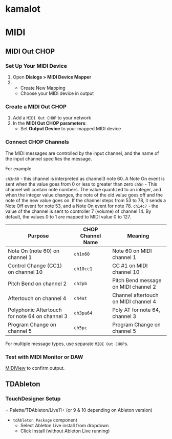 # kamalot

# MIDI

## MIDI Out CHOP


### Set Up Your MIDI Device

1. Open **Dialogs > MIDI Device Mapper**
2. 
   - Create New Mapping
   - Choose your MIDI device in output

### Create a MIDI Out CHOP

1. Add a `MIDI Out CHOP` to your network
2. In the **MIDI Out CHOP parameters**:
   - Set **Output Device** to your mapped MIDI device

### Connect CHOP Channels
The MIDI messages are controlled by the input channel, and the name of the input channel specifies the message.

For example

`ch3n60` - this channel is interpreted as channel3 note 60. A Note On event is sent when the value goes from 0 or less to greater than zero
`ch5n` - This channel will contain note numbers. The value quantized to an integer, and when the integer value changes, the note of the old value goes off and the note of the new value goes on. If the channel steps from 53 to 78, it sends a Note Off event for note 53, and a Note On event for note 78.
`ch14c7` - the value of the channel is sent to controller 7 (volume) of channel 14. By default, the values 0 to 1 are mapped to MIDI value 0 to 127.

| Purpose              | CHOP Channel Name | Meaning                                |
|----------------------|------------------|----------------------------------------|
| Note On (note 60) on channel 1  | `ch1n60`        | Note 60 on MIDI channel 1              |
| Control Change (CC1) on channel 10 | `ch10cc1`      | CC #1 on MIDI channel 10               |
| Pitch Bend on channel 2        | `ch2pb`         | Pitch Bend message on MIDI channel 2   |
| Aftertouch on channel 4        | `ch4at`         | Channel aftertouch on MIDI channel 4   |
| Polyphonic Aftertouch for note 64 on channel 3 | `ch3pa64` | Poly AT for note 64, channel 3       |
| Program Change on channel 5    | `ch5pc`         | Program Change on channel 5            |

For multiple message types, use separate `MIDI Out CHOP`s.

### Test with MIDI Monitor or DAW

[MIDIView](https://hautetechnique.com/midi/midiview) to confirm output.



## TDAbleton

### TouchDesigner Setup
= Palette/TDAbleton/Live11+ (or 9 & 10 depending on Ableton version)
- `tdAbleton Package` component
   - Select Ableton Live install from dropdown
   - Click Install (without Ableton Live running)